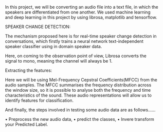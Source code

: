 In this project, we will be converting an audio file into a text file, in which the speakers are differentiated from one another. 
We used machine learning and deep learning in this project by using librosa, matplotlib and  tensorflow.


SPEAKER CHANGE DETECTION:

The mechanism proposed here is for real-time speaker change detection in conversations, which firstly trains a neural network text-independent speaker classifier using in domain speaker data.


Here, on coming to the observation point of view, Librosa converts the signal to mono, meaning the channel will always be 1.

Extracting the features:

Here we will be using Mel-Frequency Cepstral Coefficients(MFCC) from the audio samples. The MFCC summarises the frequency distribution across the window size, so it is possible to analyse both the frequency and time characteristics of the sound. These audio representations will allow us to identify features for classification.


And finally, the steps involved in testing some audio data are as follows......

•	Preprocess the new audio data,
•	predict the classes,
•	Invere transform your Predicted Label.

